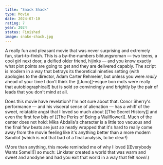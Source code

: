 ```yaml
---
title: "Snack Shack"
type: Movie
date: 2024-07-10
rating: 7
year: 2024
status: Finished
image: snake-shack.jpg
---
```


A really fun and pleasant movie that was never surprising and extremely fun, start-to-finish. This is a by-the-numbers bildungsroman — two teens, a cool girl next door, a deified older friend, hijinks — and you know exactly what plot points are going to get and they are delivered capably. The script is modern in a way that betrays its theoretical nineties setting (with apologies to the director, Adam Carter Rehmeier, but unless you were _really_ ahead of your time I don't think the [[Juno]]-esque bon mots were really that autobiographical!) but is sold _so_ convincingly and brightly by the pair of leads that you don't mind at all.

Does this movie have revelation? I'm not sure about that. Conor Sherry's performance — and his visceral sense of alienation — has a whiff of the sweet, relatable angst that I loved so much about [[The Secret History]] and even the first few bits of [[The Perks of Being a Wallflower]]. Much of the center does not hold: Mika Abdalla's character is a little too vacuous and the final few beats are just _so_ neatly wrapped that it's hard to really come away from the movie feeling like it's anything better than a more modern Sandlot (which is not that bad of a final analysis, to be clear!)

(More than anything, this movie reminded me of why I loved [[Everybody Wants Some!!]] so much: Linklater created a world that was warm and sweet and anodyne and had you exit that world in a way that felt _novel_.)
